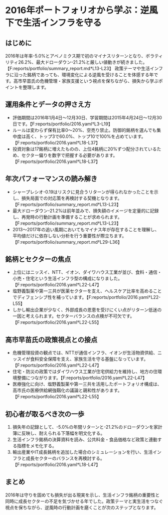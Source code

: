# 2016年ポートフォリオから学ぶ：逆風下で生活インフラを守る

## はじめに
2016年は年率-5.0%とアベノミクス期で初のマイナスリターンとなり、ボラティリティ26.2%、最大ドローダウン-21.2%と厳しい値動きが続きました。【F:reports/portfolio/summary_report.md†L13-L23】 政策テーマや生活インフラに沿った銘柄であっても、環境変化による逆風を受けることを体感する年です。高市早苗氏の危機管理・家族支援という視点を保ちながら、損失から学ぶポイントを整理します。

## 運用条件とデータの押さえ方
- 評価期間は2016年1月4日〜12月30日、学習期間は2015年4月24日〜12月30日です。【F:reports/portfolio/2016.yaml†L3-L19】
- ルールは変わらず保有比率0〜20%、空売り禁止。防御的銘柄を選んでも集中度は高く、トップ3で60.0%、トップ10で100%を占めています。【F:reports/portfolio/2016.yaml†L18-L37】
- 投資対象は17銘柄に増えたものの、上位4銘柄に20%ずつ配分されているため、セクター偏りを数字で把握する必要があります。【F:reports/portfolio/2016.yaml†L18-L37】

## 年次パフォーマンスの読み解き
- シャープレシオ-0.19はリスクに見合うリターンが得られなかったことを示し、損失局面での対応策を再検討する契機となります。【F:reports/portfolio/summary_report.md†L13-L23】
- 最大ドローダウン-21.2%は前年並みで、損失額のイメージを定量的に記録し、再発時の行動計画を準備することが求められます。【F:reports/portfolio/summary_report.md†L13-L23】
- 2013〜2017年の追い風期においてもマイナス年が存在することを理解し、平均値だけに依存しない分析を行う重要性が際立ちます。【F:reports/portfolio/summary_report.md†L29-L36】

## 銘柄とセクターの焦点
- 上位にはニッスイ、NTT、イオン、ダイワハウス工業が並び、食料・通信・小売・住宅という生活インフラ型の構成になりました。【F:reports/portfolio/2016.yaml†L22-L47】
- 塩野義製薬や第一三共が医薬セクターを支え、ヘルスケア比率を高めることでディフェンシブ性を補っています。【F:reports/portfolio/2016.yaml†L22-L55】
- しかし輸出企業が少なく、外部成長の恩恵を受けにくい点がリターン低迷の一因と考えられます。セクターバランスの点検が不可欠です。【F:reports/portfolio/2016.yaml†L22-L55】

## 高市早苗氏の政策視点との接点
- 危機管理投資の観点では、NTTが通信インフラ、イオンが生活物資供給、ニッスイが食料安全保障を支え、家族生活を守る基盤になっています。【F:reports/portfolio/2016.yaml†L22-L47】
- 住宅・防災の政策ではダイワハウス工業が住宅供給力を維持し、地方の住環境整備につながります。【F:reports/portfolio/2016.yaml†L22-L47】
- 医療強化に向け、塩野義製薬や第一三共を活用したポートフォリオ構成は、高市氏の医療供給網強靱化の議論と親和性があります。【F:reports/portfolio/2016.yaml†L22-L55】

## 初心者が取るべき次の一歩
1. 損失年の記録として、-5.0%の年間リターンと-21.2%のドローダウンを家計簿に反映し、耐えられる下落幅を明文化する。
2. 生活インフラ銘柄の決算資料を読み、公共料金・食品価格など政策と連動する指標をメモ化する。
3. 輸出産業やIT成長銘柄を追加した場合のシミュレーションを行い、生活インフラと成長セクターのバランスを再検討する。【F:reports/portfolio/2016.yaml†L18-L47】

## まとめ
2016年は守りを固めても損失が出る現実を示し、生活インフラ銘柄の重要性と同時に成長セクターの不足を気づかせる年でした。政策テーマと実生活をつなぐ視点を保ちながら、逆風時の行動計画を磨くことが次のステップとなります。
